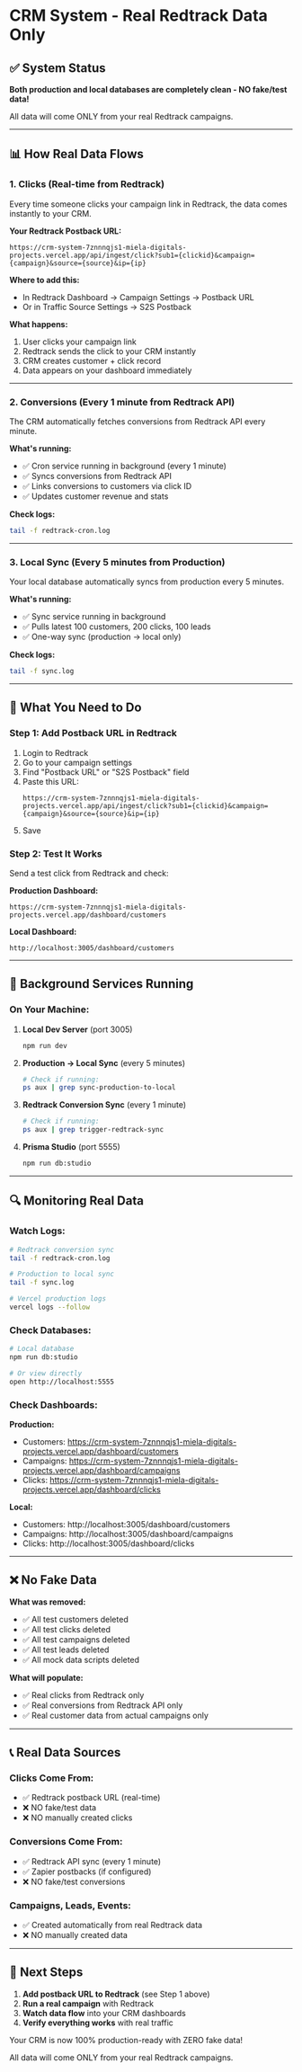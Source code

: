 # CRM System - Real Redtrack Data Only

## ✅ System Status

**Both production and local databases are completely clean - NO fake/test data!**

All data will come ONLY from your real Redtrack campaigns.

---

## 📊 How Real Data Flows

### 1. **Clicks** (Real-time from Redtrack)

Every time someone clicks your campaign link in Redtrack, the data comes instantly to your CRM.

**Your Redtrack Postback URL:**
```
https://crm-system-7znnnqjs1-miela-digitals-projects.vercel.app/api/ingest/click?sub1={clickid}&campaign={campaign}&source={source}&ip={ip}
```

**Where to add this:**
- In Redtrack Dashboard → Campaign Settings → Postback URL
- Or in Traffic Source Settings → S2S Postback

**What happens:**
1. User clicks your campaign link
2. Redtrack sends the click to your CRM instantly
3. CRM creates customer + click record
4. Data appears on your dashboard immediately

---

### 2. **Conversions** (Every 1 minute from Redtrack API)

The CRM automatically fetches conversions from Redtrack API every minute.

**What's running:**
- ✅ Cron service running in background (every 1 minute)
- ✅ Syncs conversions from Redtrack API
- ✅ Links conversions to customers via click ID
- ✅ Updates customer revenue and stats

**Check logs:**
```bash
tail -f redtrack-cron.log
```

---

### 3. **Local Sync** (Every 5 minutes from Production)

Your local database automatically syncs from production every 5 minutes.

**What's running:**
- ✅ Sync service running in background
- ✅ Pulls latest 100 customers, 200 clicks, 100 leads
- ✅ One-way sync (production → local only)

**Check logs:**
```bash
tail -f sync.log
```

---

## 🎯 What You Need to Do

### Step 1: Add Postback URL in Redtrack

1. Login to Redtrack
2. Go to your campaign settings
3. Find "Postback URL" or "S2S Postback" field
4. Paste this URL:
   ```
   https://crm-system-7znnnqjs1-miela-digitals-projects.vercel.app/api/ingest/click?sub1={clickid}&campaign={campaign}&source={source}&ip={ip}
   ```
5. Save

### Step 2: Test It Works

Send a test click from Redtrack and check:

**Production Dashboard:**
```
https://crm-system-7znnnqjs1-miela-digitals-projects.vercel.app/dashboard/customers
```

**Local Dashboard:**
```
http://localhost:3005/dashboard/customers
```

---

## 📁 Background Services Running

### On Your Machine:

1. **Local Dev Server** (port 3005)
   ```bash
   npm run dev
   ```

2. **Production → Local Sync** (every 5 minutes)
   ```bash
   # Check if running:
   ps aux | grep sync-production-to-local
   ```

3. **Redtrack Conversion Sync** (every 1 minute)
   ```bash
   # Check if running:
   ps aux | grep trigger-redtrack-sync
   ```

4. **Prisma Studio** (port 5555)
   ```bash
   npm run db:studio
   ```

---

## 🔍 Monitoring Real Data

### Watch Logs:

```bash
# Redtrack conversion sync
tail -f redtrack-cron.log

# Production to local sync
tail -f sync.log

# Vercel production logs
vercel logs --follow
```

### Check Databases:

```bash
# Local database
npm run db:studio

# Or view directly
open http://localhost:5555
```

### Check Dashboards:

**Production:**
- Customers: https://crm-system-7znnnqjs1-miela-digitals-projects.vercel.app/dashboard/customers
- Campaigns: https://crm-system-7znnnqjs1-miela-digitals-projects.vercel.app/dashboard/campaigns
- Clicks: https://crm-system-7znnnqjs1-miela-digitals-projects.vercel.app/dashboard/clicks

**Local:**
- Customers: http://localhost:3005/dashboard/customers
- Campaigns: http://localhost:3005/dashboard/campaigns
- Clicks: http://localhost:3005/dashboard/clicks

---

## ❌ No Fake Data

**What was removed:**
- ✅ All test customers deleted
- ✅ All test clicks deleted
- ✅ All test campaigns deleted
- ✅ All test leads deleted
- ✅ All mock data scripts deleted

**What will populate:**
- ✅ Real clicks from Redtrack only
- ✅ Real conversions from Redtrack API only
- ✅ Real customer data from actual campaigns only

---

## 📞 Real Data Sources

### Clicks Come From:
- ✅ Redtrack postback URL (real-time)
- ❌ NO fake/test data
- ❌ NO manually created clicks

### Conversions Come From:
- ✅ Redtrack API sync (every 1 minute)
- ✅ Zapier postbacks (if configured)
- ❌ NO fake/test conversions

### Campaigns, Leads, Events:
- ✅ Created automatically from real Redtrack data
- ❌ NO manually created data

---

## 🚀 Next Steps

1. **Add postback URL to Redtrack** (see Step 1 above)
2. **Run a real campaign** with Redtrack
3. **Watch data flow** into your CRM dashboards
4. **Verify everything works** with real traffic

Your CRM is now 100% production-ready with ZERO fake data!

All data will come ONLY from your real Redtrack campaigns.
